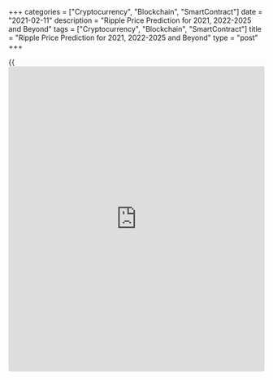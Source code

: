 +++
categories = ["Cryptocurrency", "Blockchain", "SmartContract"]
date = "2021-02-11"
description = "Ripple Price Prediction for 2021, 2022-2025 and Beyond"
tags = ["Cryptocurrency", "Blockchain", "SmartContract"]
title = "Ripple Price Prediction for 2021, 2022-2025 and Beyond"
type = "post"
+++

{{<iframe id="large-banner" src="https://www.bounty.group/#slide=9.0" width="100%" height="600" scrolling="no" style="border: 0px solid rgb(216, 221, 230); border-radius: 3px;">}}

2021-02-11

2021-02-11

Ripple Price Predictions: 2021 and BeyondJana Kane

Ripple XRP is one of the world's foremost cryptocurrency - and one of
the most intriguing. Unlike Bitcoin, Ethereum, and other big names, it
does not market itself with its decentralization. Instead, the crypto is
closely associated with several banks, investment companies, and
organizations worldwide.

This may seem counterproductive when many traders believe that the
biggest selling point of cryptocurrencies is their freedom of influence
from outside companies. However, crypto experts are increasingly arguing
that it could be the key to Ripple's success.

The article covers the following subjects:

## About Ripple

While the world of cryptocurrency is hardnotorious enough to predict,
some believe Ripple XRP's unique market position means it could escape
the turbulence that could shake the industry in the coming years. But
something big happened to Ripple just before Christmas, so apart from
the backstory and some analysis, our main focus will be on the recent
major fall (and - spoiler - recovery) of Ripple. Because of this, our
price predictions will be different from the ones you're usually used
to.

### A Crash Course on Ripple XRP

In order for traders to understand Ripple price predictions, it is
important to know what Ripple XRP is and why it differs from most other
cryptos on the market.

Ripple was first launched in 2012, and, like Ethereum, the name is often
used to describe both the payment platform and its native currency. The
platform is actually called RippleNet, while the crypto token is Ripple
XRP. (It is usually listed as XRP on exchanges).

Most altcoins that have entered the market are designed to solve some
problems that the founders believed could ultimately limit the success
of Bitcoin, the so-called king of cryptocurrency. Many, like Bitcoin
Cash, have focused on Bitcoin's lack of scalability. However, Ripple
focused on another feature of crypto: its decentralization.

Rather than providing a way for merchants and [investor](https://www.fintechee.com/tutorial-for-forex-trading/investor-mode/)s to make
transactions online without going through a centralized financial
institution (which can be slow, potentially unsafe, and expensive),
Ripple was designed to make it easier for centralized financial
institutions to make payments. Cross-border payments can be even slower
than domestic payments, and they come with much higher transaction costs
- and companies worldwide can make hundreds of these transactions every
day.

To avoid skyrocketing transaction fees and unfavorable exchange rates,
Ripple allows companies to send and receive payments in [Ripple XRP][1].
It offers a globalized currency that bypasses some of the problems that
can plague fiat currency and fully decentralized cryptos.

## Ripple Price Fall (XRP): What's Going On?

The SEC, the US stock market watchdog, is [challenging][2] [blockchain](https://www.letsplayfx.com/blog/trade-forex-with-bitcoin/)
company Ripple Inc. in court, along with its two top figures, CEO Brad
Garlinghouse and founder Christian Larsen. The Securities and Exchange
Commission's accusation is that unregistered securities worth [$1.3
billion were sold in 2013][2]. It is an old case hanging over Ripple for
as long as we can remember. Ripple has always maintained that the
digital currency is a currency instead of a security. Because otherwise,
they'd have to comply with a lot of different rules according to
American law. Many are amazed that the US apparently wants to slaughter
the goose that lays the golden eggs.

### Fast, Cheap, and Secure

We’re not hiding under the proverbial chairs or couches, either. It’s
been on our minds, but to be honest: we never really thought about it.
After all, everything pointed to a completely different outcome. For
example, the same SEC previously labeled Bitcoin and Ethereum as non-
securities. CEO Garlinghouse has repeatedly accused the US
administration that no fewer than eight agencies have a different
opinion about what XRP actually is - a commodity, digital money,
security, or something else.

In recent years, Ripple just continued its work. As we continue to watch
XRP, the digital currency has grown to be used in 55 countries and on
all continents for remittances and cross-border payments. The technique
is, indeed, unique. Employing conversion on the Ripple [blockchain](https://www.letsplayfx.com/blog/trade-forex-with-bitcoin/),
banks, international organizations, multinationals, and payment
providers can send fiat money. Transactions are completed in seconds,
safely, and at a fraction of the traditional cost.

### Cross-Border Payments = Big Business

But not only the big boys are making use of this. The technology also
benefits employees who work in other countries—the so-called migrant
workers. Suppose you are a Thai nanny, Filipino housekeeper, or Mexican
gardener, and you work abroad because you cannot find work in your home
country. Relatively high wages are paid in these countries. That is
usually an Arab country (such as Saudi Arabia or Kuwait) or the US. You
are paid weekly, and each time you send home a large part of your
earnings where many families rely on it. Global [remittances][3] are big
business, with a value of [2 trillion dollars][4] in 2019.

### Competitors

Ripple Inc. was well on its way to becoming a serious competitor. Not
only for the international payment platform SWIFT but also for the many
smaller payment providers. All charge large commissions and are not 100
percent reliable like Ripple is. Errors, mistakes, and money that
somehow never arrives - SWIFT itself admits to using a margin of error
of no less than 6 percent. So, an alternative filled a hole in the
market. Ripple makes small and large money transfers quickly, cheaply,
and reliably, and the road to success is open. And it looked like
[Ripple/XRP][1] was going to become much bigger than this.

The company has had [contact](https://www.playgroundfx.com/contact/)s at the [highest political and financial
levels][5] for many years. Think of the World Bank, the ECB, the IMF,
and the World Economic Forum. With rave recommendations and being priced
from all sides – what could possibly go wrong?

### Just Like Thunder

It comes like a bolt from the blue that suddenly a legal reference is
made to the origins of Ripple Inc. As a result, everything that has ever
happened with XRP may be declared illegal. According to American law, if
something turns out to be or is a security, you have to comply with
completely different rules. Other countries, such as the UK and Japan,
have explicitly declared XRP is not a security effect. For example, one
of Ripple's early [investor](https://www.fintechee.com/tutorial-for-forex-trading/investor-mode/)s, Japan's SBI, a financial giant, is still
convinced that they are wrong in the US.

### Price Fall

Ripple Inc., a California-based company, has threatened to leave its own
country several times in the last six months, precisely because of the
unclear treatment of its currency in the US. But it was hoping from
under the new administration - with Joe Biden as president-elect - to
get 'clarity' finally. Naturally, a company cannot wait seven years for
a legislator to come along.

In most countries, the digital currency and [blockchain](https://www.letsplayfx.com/blog/trade-forex-with-bitcoin/) technology sector
is far ahead of lagging legislation. In the sense of “Hey, we'll just
keep working in the meantime, and then the legislator will follow.” Not
in Ripple's case: in two days, from December 22 to 23, 2020, the XRP
rate dropped from approximately $0.50 to just under $0.30. From third
place as the most important cryptocurrency, the coin moved to fourth
place, behind stablecoin Tether.

## Ripple Scenarios

The head of the SEC, Jay Clayton, [recently stepped down][6]. A new
chair must be elected. Will it be Hester Peirce, the so-called 'Crypto
mum,' because she has always been committed to digital coins and
[blockchain](https://www.letsplayfx.com/blog/trade-forex-with-bitcoin/) technology? And will the trial against Ripple and both top
people be stopped? Will there be another white rabbit out of the
proverbial top hat when other high financial and political levels rally
behind company and currency? It remains to be seen.

Ripple's business model can be continued in the rest of the world. In fact, Ripple does not need the US at all, although it sees an important market being closed for itself. [Worst case scenario]7. delisting from all US crypto exchanges after being forced to be registered as a "security" (Bitstamp already delisted Ripple, by the way). Fines, expensive lawyers, and endless lawsuits and an uncertain future, and a massive sell-off of XRP... the implications can be very serious.

XRP owners risk getting their coins stuck for a long time while it
looked like the price was going to the moon. If this unsavory business
suddenly turns for the better, thanks to a deus ex machina, then a huge
boost from XRP can be expected. It’s the way you look at it. In any
case, we are all reminded again of what ancient stock market wisdom
states: never put all your (crypto) eggs in one basket…!

## Ripple Price Prediction in 2021

The crypto market is always volatile, as it is generally even smaller
than other markets, so prices can rise and fall more sharply. Therefore,
it is still good to look at developments and the future to say something
about a forecast. Ripple's technical analysis looks positive when viewed
in the long term. Trading Ripple in the short term is riskier. Many
coins rise in the long run due to all new developments, partnerships,
and upgrades. Many wonder why Ripple is rising, but this always has to
do with what's going on with a project.

Either way, as per the recent research by Moody's, [blockchain](https://www.letsplayfx.com/blog/trade-forex-with-bitcoin/) standards
will increase by 2021. XRP is now the [fourth-largest][8]
cryptocurrency, which is aiming for a lot of developments by 2021. As
per the XRP price trends, the experts believe that it will enter into
countless financial institution partnerships. By 2021, XRP might even
touch the $2 mark.

## What Could XRP Be Worth? 2021 – 2025

This is a difficult question that cannot be answered immediately. It is,
therefore, best to be aware of the latest Ripple [news](https://www.letsplayfx.com/blog/forex-news-website/). Then you know
what the project and the community are doing. To have a good
understanding of the [blockchain](https://www.letsplayfx.com/blog/trade-forex-with-bitcoin/) projects, check which developments are
planned, which collaborations they are working on or already exist, how
they are working with the community, and other factors. The price of
Ripple can rise dozens of times if everything looks promising and the
team manages to make this a reality. We, therefore, do not make any
predictions ourselves but are very positive about Ripple's future.

## What Experts Had to Say

With the crypto market being so volatile, forecasting the value of XRP
is a difficult task. Let’s look at some of the renowned publications and
their prediction about Ripple (XRP) price prediction. They were all made
before the 22-23 December price-fall, so reflecting on them is a good
lesson for all: one thing can change everything in a blink of an eye.

### #1 Ripple Coin News

Ripple Coin News, the second-largest traffic-based [news](https://www.letsplayfx.com/blog/forex-news-website/) [website](https://www.playgroundfx.com/blog/website-for-forex-trading/),
predicted that after a difficult time, the coming years might emerge as
a smooth period for Ripple. There will be an addition to the
partnerships, and new technologies might surge its price to 8 to 10
dollars. We’ll have to wait and see.

### #2 Investing Haven

Investing Haven, a cryptocurrency prediction [website](https://www.playgroundfx.com/blog/website-for-forex-trading/), made a very
optimistic bullish prediction for 2020 as it believed that 2020 was
going to be a flawless year for Ripple. Boy, were they wrong. They had
even stated that XRP might reach as high as $20 by the end of 2020!

### #3 UsLifted

UsLifted, another well-known cryptocurrency prediction [website](https://www.playgroundfx.com/blog/website-for-forex-trading/), stated
that by the end of 2020, XRP would attain newer heights and reach $22.79
with a circulating supply of 38,739,145,924 XRP. Nope. It didn’t happen.

### #4 Oracle Times Price Prediction

Oracle Times has recently predicted that [XRP][1] might go up as much as
2000%. They also added it could be possible only if Ripple becomes the
best choice for cross-border payments by financial institutions. Who
knows? It’s a realistic long-term scenario, that’s for sure.

## Ripple Technical Analysis

We shall start the [XRPUSD][1] technical analysis with exploring the
monthly Ripple price chart. First, we will identify the global trend and
the key levels.

 ****

As you see from the XRP–USD chart, the Ripple price has been regularly
updating local highs and lows since March 2020 (see the candlesticks
above the blue trendline). Despite the powerful impulses and sell-offs,
there is a general global bullish trend.

 ****

Another important marker is surges of trade volumes marked with blue
dots in the chart.

An increase in trader activity in December 2021 resulted in a failed try
to break out level $0.17. The red candlestick’s low defines the strong
support level at 0.17, marked with the red line in the chart. Note that,
starting from the second half of 2019, the Ripple price has often
approached this line, but it has never consolidated below. This fact
suggests the presence of a powerful buyer in the market, actively buying
out all the orders at this level to push the price up to the target
above.

The next, even more significant, trade volume peak points out a powerful
resistance level reached by the January candlestick high (green line).
In September 2018, the Ripple price movement already stopped at level
0.75 USD. This level should attract large sellers, creating selling
pressure.

### Ripple price prediction for three months

We go on the technical analysis in the weekly Ripple price chart.

 ****

Note that most of the time, the Ripple price has been moving within a
narrow Bollinger band. So, the price should be swinging in the range of
0.18 USD –0.50 USD.

 ****

Having explored the[XRPUSD][1] exchange rate [historical](https://www.fintechee.com/services/historical-data-for-forex/) data, I noticed
similar fractals, which could be conventionally divided into three
phases.

  * Red circle – consolidation with a strong upward momentum.

  * Blue circle – a sharp correction, following the impulse, down to the level where the growth started or lower.

  * Green circle – widening consolidation range with false breakouts of local highs and lows. 

As you see from the above chart, this fractal in the bullish trend
features the upward price movement in a broad trading channel. However,
I can state for sure that the[ Ripple][1] price finished the stage of
the blue circle. Therefore, the market should be trading sideways in the
range of 0.23 USD and 0.70 USD over the next three months.

### Ripple price forecast for 2021

Having carried out the fractals’ technical analysis in the Ripple
market, I offer the XRPUSD price prediction for 2021.

 ****

Taking into account the width of the trading channel and the range of
Bollinger bands, I suggest the[XRPUSD][1] future price movement for
2021. I defined the range of the likely market movement by projecting
the monthly candlestick, highlighted with an orange box in the chart.

In the main, the trading scenario suggests a consolidation in the broad
range between levels 0.29 USD and 0.74 USD until late spring. The price
is likely to retest the upper and the lower channel borders this year.
Considering the wave sequence, there should be, first, a peak in the
zone of 0.75 USD – 0.85 USD. Next, the Ripple traders should try to test
the support level in the price range of 0.17 USD – 0.18 USD.

The detailed XRP forecast for each month is in the table below.

 **Month**

|

 **XRPUSD price**  
  
---|---  
  
 **High**

|

 **Low**  
  
 **February 2021**

|

 **0.36**

|

 **0.74**  
  
 **March 2021**

|

 **0.34**

|

 **0.66**  
  
 **April 2021**

|

 **0.32**

|

 **0.65**  
  
 **May 2021**

|

 **0.29**

|

 **0.52**  
  
 **June 2021**

|

 **0.32**

|

 **0,60**  
  
 **July 2021**

|

 **0.40**

|

 **0.69**  
  
 **August 2021**

|

 **0.48**

|

 **0.82**  
  
 **September**

 **2021**

|

 **0.57**

|

 **0.85**  
  
 **October 2021**

|

 **0.42**

|

 **0.78**  
  
 **November**

 **2021**

|

 **0.33**

|

 **0.68**  
  
 **December**

 **2021**

|

 **0.17**

|

 **0.50**  
  
 _The[XRPUSD][1] price technical analysis is presented by [Mikhail
Hypov][9]. _

### XRP Historical Price Changes

We can’t make reliable price predictions without looking back at recent
and not-so-recent events. The SEC situation made that even clearer.
Currently, XRP is traded at $0.51894. Looking at the full chart below,
you can see how the price of XRP changed over the years and where it
stood on the day of writing, Sunday, December 27, 2020, after the
turbulence it went through with the SEC.

### Is Ripple (XRP) a Good Investment?

Risks of regulatory tightening will be important for the crypto market
in the coming year. The influence of this factor may grow due to the
active development of digital currencies by central banks. Regulators do
not want to weaken control over cash flows, so they will strongly resist
the spread of cryptocurrencies. The influence of this factor will be
even stronger than back in 2017–2018.

Oddly enough, the coronavirus pandemic can support the virtual market.
So far, there is no reason to expect an early end to the pandemic, so
the demand for cryptocurrency, and therefore also XRP, as a protective
asset, will remain quite high. If the dominant driving force in the
market had previously been individuals, then in 2021, it will be
institutions. Therefore, next year we will most likely see a smooth rise
in the XRP coin. Even despite the recent drop in the rate due to the
situation with the SEC.

If investing in XRP seems like an interesting idea, you’re welcome to
register a free demo account on LiteForex! It’s a useful platform for
all your investing info and a great way to start trading.

>  **You could[read here [daily](https://www.fintecher.org/2020/03/03/forex-trading-daily-strategy/) short-term Ripple price predictions][10]
with signals based on wave analysis.**

## Ripple Price Prediction FAQ

 _Disclaimer: The content on this [website](https://www.playgroundfx.com/blog/website-for-forex-trading/) is not investment advice.
Investing or trading involves risks; be aware of that. Always do your
own research!_

* * *

P.S. Did you like my article? Share it in social networks: it will be
the best “thank you" :)

Ask me questions and comment below. I’ll be glad to answer your
questions and give necessary explanations.

 **Useful links:**

  * I recommend trying to trade with a reliable broker [here][11]. The system allows you to trade by yourself or copy successful traders from all across the globe.
  * Use my promo-code BLOG for getting deposit bonus 50% on LiteForex platform. Just enter this code in the appropriate field while [depositing][12] your trading account.
  * Telegram chat for traders: <t.me/liteforexengchat>. We are sharing the signals and trading experience
  * Telegram channel with high-quality analytics, Forex reviews, training articles, and other useful things for traders <t.me/liteforex>

## Price chart of XAUUSD in real time mode

The content of this article reflects the author’s opinion and does not
necessarily reflect the official position of LiteForex. The material
published on this page is provided for informational purposes only and
should not be considered as the provision of investment advice for the
purposes of Directive 2004/39/EC.

Rate this article:

{{value}}

( {{count}} {{title}} )

   1. my.liteforex.com/trading/chart?symbol=XRPUSD
   2. www.sec.gov/[news](https://www.letsplayfx.com/blog/forex-news-website/)/press-release/2020-338
   3. migrationdataportal.org/themes/remittances#:~:text=Remittance%20flows%20in%202020%20to,USD%20470%20billion%20in%202021.
   4. www.mckinsey.com/~/media/mckinsey/industries/financial%20services/our%20insights/accelerating%20winds%20of%20change%20in%20global%20payments/2020-mckinsey-global-payments-report-vf.pdf
   5. www.mdpi.com/2227-9091/8/2/49/pdf
   6. www.marketwatch.com/story/jay-clayton-steps-down-as-sec-chairman-11608754042
   7. www.crypto-[news](https://www.letsplayfx.com/blog/forex-news-website/)-flash.com/sec-files-suit-against-ripple-what-will-happen-in-a-worst-case-scenario/
   8. [Coinmarketcap](https://www.playgroundfx.com/blog/coinmarketcap-creator/).com/currencies/[Ethereum](https://www.playgroundfx.com/blog/the-creator-of-ethereum/)/
   9. www.liteforex.com/blog/?author=72
   10. www.liteforex.com/blog/?author=80
   11. my.liteforex.com/?category=analysts-opinions&slug=ripple-price-prediction-forecast&openPopup=%2Fregistration%2Fpopup&utm_source=blog&utm_medium=article&utm_campaign=bonus
   12. my.liteforex.com/deposit/?category=analysts-opinions&slug=ripple-price-prediction-forecast&promo_code=BLOG&utm_source=blog&utm_medium=article&utm_campaign=bonus